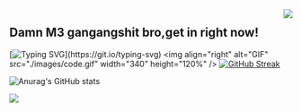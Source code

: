 <img align="right" src="https://count.getloli.com/get/@:Minori-ty?theme=rule34">

## Damn M3 gangangshit bro,get in right now! 
[![Typing SVG](https://readme-typing-svg.demolab.com/?lines=Personal+Introduction;Welcome+to+my+kingdom+:D!)](https://git.io/typing-svg)
<img align="right" alt="GIF" src="./images/code.gif" width="340" height="120%" />
[![GitHub Streak](https://github-readme-streak-stats.herokuapp.com?user=WORRISON520343&theme=tokyonight&hide_border=true&border_radius=4.3&date_format=M%20j%5B%2C%20Y%5D)](https://git.io/streak-stats)

![Anurag's GitHub stats](https://github-readme-stats.vercel.app/api?username=WORRISON520343&show_icons=true&theme=tokyonight)

![](https://github-readme-stats.vercel.app/api/top-langs/?username=WORRISON520343&layout=compact&langs_count=6)
